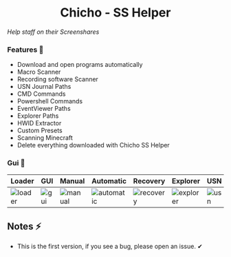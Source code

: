 <h1 align="center"> Chicho - SS Helper </h1>

_Help staff on their Screenshares_

### Features 🚀
* Download and open programs automatically
* Macro Scanner
* Recording software Scanner
* USN Journal Paths
* CMD Commands
* Powershell Commands
* EventViewer Paths
* Explorer Paths
* HWID Extractor
* Custom Presets
* Scanning Minecraft
* Delete everything downloaded with Chicho SS Helper

### Gui 🌌

| Loader | GUI | Manual | Automatic | Recovery | Explorer | USN | Commands | Regedit | EventViewer
| ------------- | ------------- | ------------- | ------------- | ------------- | ------------- | ------------- | ------------- | ------------- | ------------- |
| ![loader](https://i.imgur.com/iD2mgrM.png) | ![gui](https://i.imgur.com/fykRU3v.png) | ![manual](https://i.imgur.com/FMvuVSt.png) |  ![automatic](https://i.imgur.com/eb6QrkE.png) | ![recovery](https://i.imgur.com/8bvbpTd.png) | ![explorer](https://i.imgur.com/LwdbriQ.png) | ![usn](https://i.imgur.com/fvcbh0c.png) | ![commands](https://i.imgur.com/EAKhgfJ.png) | ![regedit](https://i.imgur.com/myY2Mep.png) | ![eventvwr](https://i.imgur.com/jeGj6WC.png) |


## Notes ⚡
* This is the first version, if you see a bug, please open an issue. ✔

